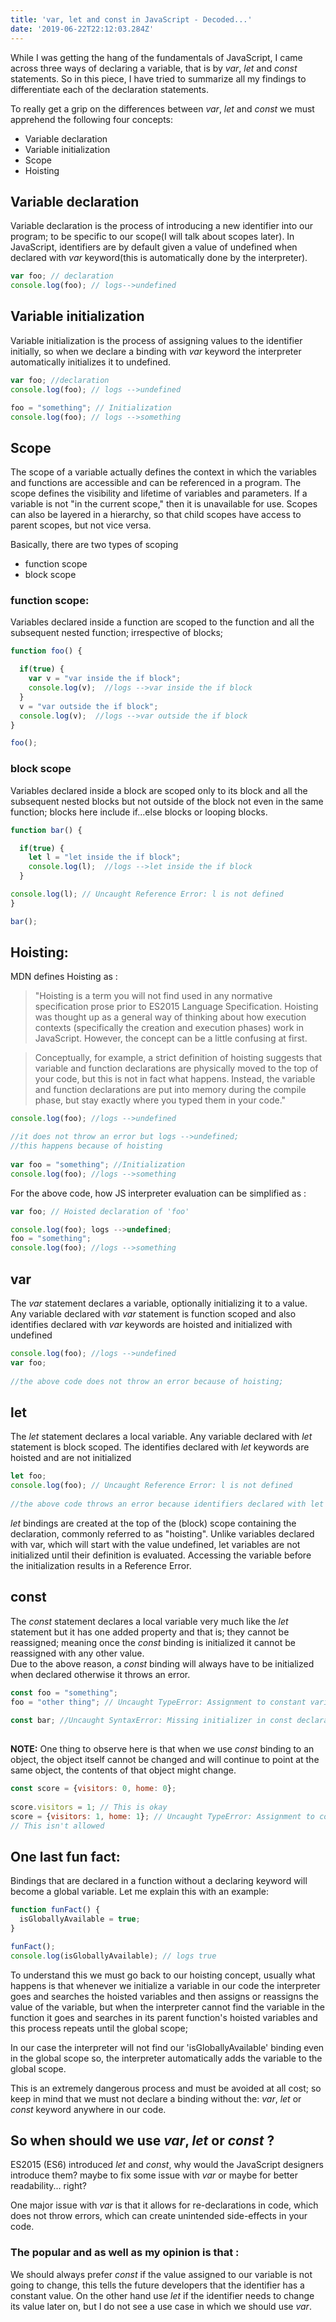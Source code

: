 ```yaml
---
title: 'var, let and const in JavaScript - Decoded...'
date: '2019-06-22T22:12:03.284Z'
---
```

While I was getting the hang of the fundamentals of JavaScript, I came across three ways of declaring a variable, that is by _var_, _let_ and _const_ statements. So in this piece, I have tried to summarize all my findings to differentiate each of the declaration statements.

To really get a grip on the differences between _var_, _let_ and _const_ we must apprehend the following four concepts:

- Variable declaration
- Variable initialization
- Scope
- Hoisting

## Variable declaration

Variable declaration is the process of introducing a new identifier into our program; to be specific to our scope(I will talk about scopes later). In JavaScript, identifiers are by default given a value of undefined when declared with _var_ keyword(this is automatically done by the interpreter).

```javascript
var foo; // declaration
console.log(foo); // logs-->undefined
```

## Variable initialization
Variable initialization is the process of assigning values to the identifier initially, so when we declare a binding with _var_ keyword the interpreter automatically initializes it to undefined.
	
```javascript
var foo; //declaration
console.log(foo); // logs -->undefined

foo = "something"; // Initialization
console.log(foo); // logs -->something
```

## Scope 
The scope of a variable actually defines the context in which the variables and functions are accessible and can be referenced in a program. The scope defines the visibility and lifetime of variables and parameters. If a variable is not "in the current scope," then it is unavailable for use. Scopes can also be layered in a hierarchy, so that child scopes have access to parent scopes, but not vice versa.
	
Basically, there are two types of scoping
- function scope
- block scope

### function scope:
Variables declared inside a function are scoped to the function and all the subsequent nested function; irrespective of blocks;
			
```javascript		
function foo() {

  if(true) {
    var v = "var inside the if block";
    console.log(v);  //logs -->var inside the if block
  } 
  v = "var outside the if block";
  console.log(v);  //logs -->var outside the if block
}

foo();
```
			
### block scope
Variables declared inside a block are scoped only to its block and all the subsequent nested blocks but not outside of the block not even in the same function; blocks here include if...else blocks or looping blocks.
						
		
```javascript			
function bar() {

  if(true) {
    let l = "let inside the if block";
    console.log(l);  //logs -->let inside the if block
  }

console.log(l); // Uncaught Reference Error: l is not defined
}

bar();
```

## Hoisting:

MDN defines Hoisting as :
 
>"Hoisting is a term you will not find used in any normative specification prose prior to ES2015 Language Specification. Hoisting was thought up as a general way of thinking about how execution contexts (specifically the creation and execution phases) work in JavaScript. However, the concept can be a little confusing at first.

>Conceptually, for example, a strict definition of hoisting suggests that variable and function declarations are physically moved to the top of your code, but this is not in fact what happens. Instead, the variable and function declarations are put into memory during the compile phase, but stay exactly where you typed them in your code."

```javascript
console.log(foo); //logs -->undefined 

//it does not throw an error but logs -->undefined;
//this happens because of hoisting
	
var foo = "something"; //Initialization
console.log(foo); //logs -->something
```
For the above code, how JS interpreter evaluation can be simplified as :


```javascript
var foo; // Hoisted declaration of 'foo'

console.log(foo); logs -->undefined;
foo = "something";
console.log(foo); //logs -->something
```

## **var**
The *_var_* statement declares a variable, optionally initializing it to a value. Any variable declared with _var_ statement is function scoped and also identifies declared with _var_ keywords are hoisted and initialized with undefined

```javascript
console.log(foo); //logs -->undefined
var foo;
		
//the above code does not throw an error because of hoisting;
```

## **let** 
The *_let_* statement declares a local variable. Any variable declared with _let_ statement is block scoped. The identifies declared with _let_ keywords are hoisted and are not initialized

```javascript
let foo;
console.log(foo); // Uncaught Reference Error: l is not defined
			
//the above code throws an error because identifiers declared with let keywords are not initialized;
```
			
_let_ bindings are created at the top of the (block) scope containing the declaration, commonly referred to as "hoisting". Unlike variables declared with var, which will start with the value undefined, let variables are not initialized until their definition is evaluated. Accessing the variable before the initialization results in a Reference Error.

## **const**
The _const_ statement declares a local variable very much like the _let_ statement but it has one added property and that is; they cannot be reassigned; meaning once the _const_ binding is initialized it cannot be reassigned with any other value. 	
Due to the above reason, a _const_ binding will always have to be initialized when declared otherwise it throws an error.

```javascript 
const foo = "something";
foo = "other thing"; // Uncaught TypeError: Assignment to constant variable.	
		
const bar; //Uncaught SyntaxError: Missing initializer in const declaration
		
```

**NOTE:**
One thing to observe here is that when we use _const_ binding to an object, the object itself cannot be changed and will continue to point at the same object, the contents of that object might change.

```javascript
const score = {visitors: 0, home: 0};
    
score.visitors = 1; // This is okay  
score = {visitors: 1, home: 1}; // Uncaught TypeError: Assignment to constant variable.
// This isn't allowed
```

## One last fun fact:

Bindings that are declared in a function without a declaring keyword will become a global variable. Let me explain this with an example:

```javascript
function funFact() {
  isGloballyAvailable = true;
}

funFact();
console.log(isGloballyAvailable); // logs true
```
To understand this we must go back to our hoisting concept, usually what happens is that whenever we initialize a variable in our code the interpreter goes and searches the hoisted variables and then assigns or reassigns the value of the variable, but when the interpreter cannot find the variable in the function it goes and searches in its parent function's hoisted variables and this process repeats until the global scope; 

 In our case the interpreter will not find our 'isGloballyAvailable' binding even in the global scope so, the interpreter automatically adds the variable to the global scope.

 This is an extremely dangerous process and must be avoided at all cost; so keep in mind that we must not declare a binding without the: _var_, _let_ or _const_ keyword anywhere in our code.

## **So when should we use _var_, _let_ or _const_ ?**


ES2015 (ES6) introduced _let_ and _const_, why would the JavaScript designers introduce them? maybe to fix some issue with _var_ or maybe for better readability... right? 

One major issue with _var_ is that it allows for re-declarations in code, which does not throw errors, which can create unintended side-effects in your code. 

### The popular and as well as my opinion is that :
We should always prefer _const_ if the value assigned to our variable is not going to change, this tells the future developers that the identifier has a constant value.
On the other hand use _let_ if the identifier needs to change its value later on, but I do not see a use case in which we should use _var_.	
